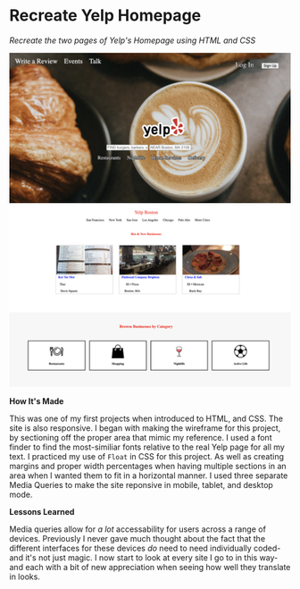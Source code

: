 # Recreate Yelp Homepage

<i>Recreate the two pages of Yelp's Homepage using HTML and CSS</i>

![alt text](YelpSS.png)
![alt text](YelpSS2.png)

<strong>How It's Made</strong>

This was one of my first projects when introduced to HTML, and CSS. The site is also responsive.
I began with making the wireframe for this project, by sectioning off the proper area that mimic my reference.
I used a font finder to find the most-similiar fonts relative to the real Yelp page for all my text.
I practiced my use of ```Float``` in CSS for this project. As well as creating margins and proper width percentages
when having multiple sections in an area when I wanted them to fit in a horizontal manner.
I used three separate Media Queries to make the site reponsive in mobile, tablet, and desktop mode.

<strong>Lessons Learned</strong>

Media queries allow for <i>a lot</i> accessability for users across a range of devices.
Previously I never gave much thought about the fact that the different interfaces for these devices
<i>do</i> need to need individually coded- and it's not just magic. I now start to look at every site I go to in this way- and 
each with a bit of new appreciation when seeing how well they translate in looks.
